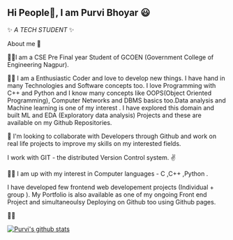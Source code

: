 ## Hi People👋, I am Purvi Bhoyar :smiley:	

✨ _A TECH STUDENT_ ✨ 

About me :rocket:	

   :woman_student:I am a CSE Pre Final year Student of GCOEN (Government College of Engineering Nagpur).

   :woman_technologist: I am a Enthusiastic Coder and love to develop new things. 
         I have hand in many Technologies and Software concepts too.
         I love Programming  with C++ and Python and I know many concepts like OOPS(Object Oriented Programming),
         Computer Networks and DBMS basics too.Data analysis and Machine learning is one of my interest .
         I have explored this domain and built ML and EDA (Exploratory data analysis) Projects 
         and these are available on my Github Repositories.

 :100:	I'm looking to collaborate with Developers through Github and work on real life projects to improve my skills on my interested fields.

I work with GIT - the distributed Version Control system. :v:	

:sassy_woman: I am up with my interest in Computer languages - C ,C++ ,Python .

I have developed few frontend web developement projects (Individual + group ).
My Portfolio is also available as one of my ongoing Front end Project and simultaneoulsy Deploying on Github too using Github pages.


:raising_hand_woman:	



[![Purvi's github stats](https://github-readme-stats.vercel.app/api?username=Purvibhoyar&count_private=true&show_icons=true&theme=radical&hide_rank=false)](https://github.com/Purvibhoyar/github-readme-stats)





<!--Here are some ideas to get you started:

- 🔭 I’m currently working on ...
- 🌱 I’m currently learning ...
- 👯 I’m looking to collaborate on ...
- 🤔 I’m looking for help with ...
- 💬 Ask me about ...
- 📫 How to reach me: ...
- 😄 Pronouns: ...
- ⚡ Fun fact: ...
-->
